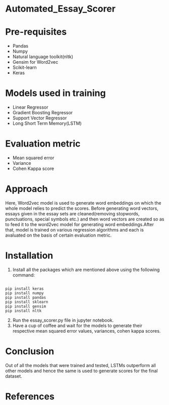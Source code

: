 # Automated_Essay_Scorer

# Pre-requisites
* Pandas
* Numpy
* Natural language toolkit(nltk)
* Gensim for Word2vec
* Scikit-learn
* Keras

# Models used in training

* Linear Regressor
* Gradient Boosting Regressor
* Support Vector Regressor
* Long Short Term Memory(LSTM)

# Evaluation metric

* Mean squared error
* Variance
* Cohen Kappa score

# Approach

Here, Word2vec model is used to generate word embeddings on which the whole model relies to predict the scores. Before generating word vectors, essays given in the essay sets are cleaned(removing stopwords, punctuations, special symbols etc.) and then word vectors are created so as to feed it to the word2vec model for generating word embeddings.After that, model is trained on various regression algorithms and each is avaluated on the basis of certain evaluation metric.


# Installation

1. Install all the packages which are mentioned above using the following command:
```

pip install keras
pip install numpy
pip install pandas
pip install sklearn
pip install gensim
pip install nltk
```

2. Run the essay_scorer.py file in jupyter notebook.
3. Have a cup of coffee and wait for the models to generate their respective mean squared error values, variances, cohen kappa scores.

# Conclusion

Out of all the models that were trained and tested, LSTMs outperform all other models and hence the same is used to generate scores for the final dataset.

# References

